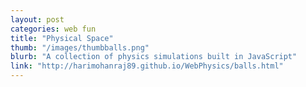 ```yaml
---
layout: post
categories: web fun
title: "Physical Space"
thumb: "/images/thumbballs.png"
blurb: "A collection of physics simulations built in JavaScript"
link: "http://harimohanraj89.github.io/WebPhysics/balls.html"
---
```


